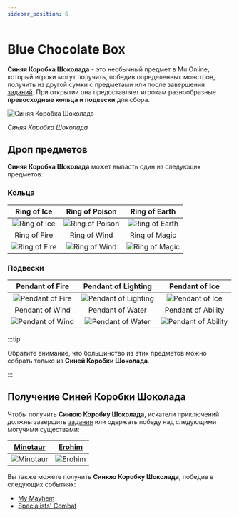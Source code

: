 ```yaml
---
sidebar_position: 6
---
```


# Blue Chocolate Box

**Синяя Коробка Шоколада** - это необычный предмет в Mu Online, который игроки могут получить, победив определенных монстров, получить из другой сумки с предметами или после завершения [заданий](/gameplay-systems/quest-system). При открытии она предоставляет игрокам разнообразные **превосходные кольца и подвески** для сбора.

![Синяя Коробка Шоколада](/img/items/item-bags/blue-chocolate-box.png)

_Синяя Коробка Шоколада_

## Дроп предметов

**Синяя Коробка Шоколада** может выпасть один из следующих предметов:

### Кольца

|                         Ring of Ice                         |                         Ring of Poison                          |                         Ring of Earth                         |
| :---------------------------------------------------------: | :-------------------------------------------------------------: | :-----------------------------------------------------------: |
|  ![Ring of Ice](/img/items/rings-pendants/ring-of-ice.png)  | ![Ring of Poison](/img/items/rings-pendants/ring-of-poison.png) | ![Ring of Earth](/img/items/rings-pendants/ring-of-earth.png) |
|                        Ring of Fire                         |                          Ring of Wind                           |                         Ring of Magic                         |
| ![Ring of Fire](/img/items/rings-pendants/ring-of-fire.png) |   ![Ring of Wind](/img/items/rings-pendants/ring-of-wind.png)   | ![Ring of Magic](/img/items/rings-pendants/ring-of-magic.png) |

### Подвески

|                          Pendant of Fire                          |                            Pendant of Lighting                            |                             Pendant of Ice                              |
| :---------------------------------------------------------------: | :-----------------------------------------------------------------------: | :---------------------------------------------------------------------: |
| ![Pendant of Fire](/img/items/rings-pendants/pendant-of-fire.png) | ![Pendant of Lighting](/img/items/rings-pendants/pendant-of-lighting.png) |     ![Pendant of Ice](/img/items/rings-pendants/pendant-of-ice.png)     |
|                          Pendant of Wind                          |                             Pendant of Water                              |                           Pendant of Ability                            |
| ![Pendant of Wind](/img/items/rings-pendants/pendant-of-wind.png) |    ![Pendant of Water](/img/items/rings-pendants/pendant-of-water.png)    | ![Pendant of Ability](/img/items/rings-pendants/pendant-of-ability.png) |

:::tip

Обратите внимание, что большинство из этих предметов можно собрать только из **Синей Коробки Шоколада**.

:::

## Получение Синей Коробки Шоколада

Чтобы получить **Синюю Коробку Шоколада**, искатели приключений должны завершить [задания](/gameplay-systems/quest-system) или одержать победу над следующими могучими существами:

|     [Minotaur](/special-monsters/bosses/minotaur)      |     [Erohim](/special-monsters/bosses/erohim)      |
| :----------------------------------------------------: | :------------------------------------------------: |
| ![Minotaur](/img/monsters/special/bosses/minotaur.jpg) | ![Erohim](/img/monsters/special/bosses/erohim.jpg) |

Вы также можете получить **Синюю Коробку Шоколада**, победив в следующих событиях:

- [My Mayhem](/events/combat-events/mayhem)
- [Specialists' Combat](/events/combat-events/specialists-combat)

